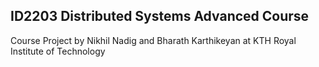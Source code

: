 ## ID2203 Distributed Systems Advanced Course

Course Project by Nikhil Nadig and Bharath Karthikeyan at KTH Royal Institute of Technology